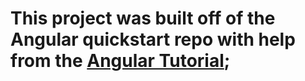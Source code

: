 # This project was built off of the Angular quickstart repo with help from the [Angular Tutorial](https://angular.io/tutorial);

